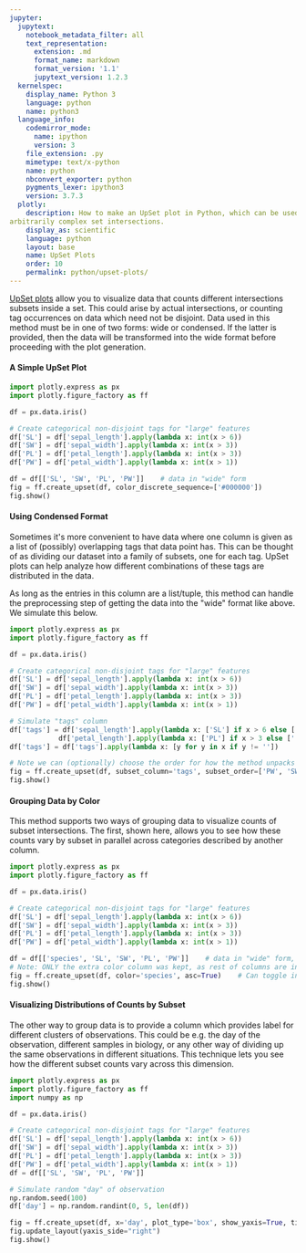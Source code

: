 ```yaml
---
jupyter:
  jupytext:
    notebook_metadata_filter: all
    text_representation:
      extension: .md
      format_name: markdown
      format_version: '1.1'
      jupytext_version: 1.2.3
  kernelspec:
    display_name: Python 3
    language: python
    name: python3
  language_info:
    codemirror_mode:
      name: ipython
      version: 3
    file_extension: .py
    mimetype: text/x-python
    name: python
    nbconvert_exporter: python
    pygments_lexer: ipython3
    version: 3.7.3
  plotly:
    description: How to make an UpSet plot in Python, which can be used to display counts of 
arbitrarily complex set intersections.
    display_as: scientific
    language: python
    layout: base
    name: UpSet Plots
    order: 10
    permalink: python/upset-plots/
---
```


[UpSet plots](https://en.wikipedia.org/wiki/UpSet_Plot) allow you to visualize data that counts different intersections
subsets inside a set. This could arise by actual intersections, or counting tag occurrences on data which need not be 
disjoint. Data used in this method must be in one of two forms: wide or condensed. If the latter is provided, then the
data will be transformed into the wide format before proceeding with the plot generation. 

#### A Simple UpSet Plot
```python
import plotly.express as px
import plotly.figure_factory as ff

df = px.data.iris()

# Create categorical non-disjoint tags for "large" features
df['SL'] = df['sepal_length'].apply(lambda x: int(x > 6))
df['SW'] = df['sepal_width'].apply(lambda x: int(x > 3))
df['PL'] = df['petal_length'].apply(lambda x: int(x > 3))
df['PW'] = df['petal_width'].apply(lambda x: int(x > 1))

df = df[['SL', 'SW', 'PL', 'PW']]    # data in "wide" form
fig = ff.create_upset(df, color_discrete_sequence=['#000000'])
fig.show()
```


#### Using Condensed Format

Sometimes it's more convenient to have data where one column is given as a list of (possibly) overlapping tags that data
point has. This can be thought of as dividing our dataset into a family of subsets, one for each tag. UpSet plots can help
analyze how different combinations of these tags are distributed in the data. 

As long as the entries in this column are a list/tuple, this method can handle the preprocessing step of getting the 
data into the "wide" format like above. We simulate this below.

```python
import plotly.express as px
import plotly.figure_factory as ff

df = px.data.iris()

# Create categorical non-disjoint tags for "large" features
df['SL'] = df['sepal_length'].apply(lambda x: int(x > 6))
df['SW'] = df['sepal_width'].apply(lambda x: int(x > 3))
df['PL'] = df['petal_length'].apply(lambda x: int(x > 3))
df['PW'] = df['petal_width'].apply(lambda x: int(x > 1))

# Simulate "tags" column
df['tags'] = df['sepal_length'].apply(lambda x: ['SL'] if x > 6 else ['']) + df['sepal_width'].apply(lambda x: ['SW'] if x > 3 else ['']) + \
            df['petal_length'].apply(lambda x: ['PL'] if x > 3 else ['']) + df['petal_width'].apply(lambda x: ['PW'] if x > 1 else [''])
df['tags'] = df['tags'].apply(lambda x: [y for y in x if y != ''])

# Note we can (optionally) choose the order for how the method unpacks the tags
fig = ff.create_upset(df, subset_column='tags', subset_order=['PW', 'SW', 'PL', 'SL'], color_discrete_sequence=['#000000'])
fig.show()
```

#### Grouping Data by Color

This method supports two ways of grouping data to visualize counts of subset intersections. The first, shown here, 
allows you to see how these counts vary by subset in parallel across categories described by another column.

```python
import plotly.express as px
import plotly.figure_factory as ff

df = px.data.iris()

# Create categorical non-disjoint tags for "large" features
df['SL'] = df['sepal_length'].apply(lambda x: int(x > 6))
df['SW'] = df['sepal_width'].apply(lambda x: int(x > 3))
df['PL'] = df['petal_length'].apply(lambda x: int(x > 3))
df['PW'] = df['petal_width'].apply(lambda x: int(x > 1))

df = df[['species', 'SL', 'SW', 'PL', 'PW']]    # data in "wide" form, with extra "species" column
# Note: ONLY the extra color column was kept, as rest of columns are inferred to make "wide" format subset data
fig = ff.create_upset(df, color='species', asc=True)    # Can toggle in "asc" order
fig.show()
```

#### Visualizing Distributions of Counts by Subset

The other way to group data is to provide a column which provides label for different clusters of observations. This
could be e.g. the day of the observation, different samples in biology, or any other way of dividing up the same 
observations in different situations. This technique lets you see how the different subset counts vary across this 
dimension.

```python
import plotly.express as px
import plotly.figure_factory as ff
import numpy as np

df = px.data.iris()

# Create categorical non-disjoint tags for "large" features
df['SL'] = df['sepal_length'].apply(lambda x: int(x > 6))
df['SW'] = df['sepal_width'].apply(lambda x: int(x > 3))
df['PL'] = df['petal_length'].apply(lambda x: int(x > 3))
df['PW'] = df['petal_width'].apply(lambda x: int(x > 1))
df = df[['SL', 'SW', 'PL', 'PW']]

# Simulate random "day" of observation
np.random.seed(100)
df['day'] = np.random.randint(0, 5, len(df))

fig = ff.create_upset(df, x='day', plot_type='box', show_yaxis=True, title='Variation of Tags by Day')
fig.update_layout(yaxis_side="right")
fig.show()
```


